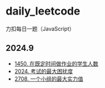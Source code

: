 # daily_leetcode
力扣每日一题（JavaScript）

## 2024.9

- [1450. 在既定时间做作业的学生人数](https://github.com/Nickyzj628/daily_leetcode/blob/main/2024.9/1450.js)
- [2024. 考试的最大困扰度](https://github.com/Nickyzj628/daily_leetcode/blob/main/2024.9/2024.js)
- [2708. 一个小组的最大实力值](https://github.com/Nickyzj628/daily_leetcode/blob/main/2024.9/2708.js)